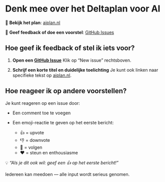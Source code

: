 # Denk mee over het Deltaplan voor AI

📍 **Bekijk het plan**: [aiplan.nl](https://aiplan.nl)

💬 **Geef feedback of doe een voorstel**: [GitHub Issues](https://github.com/michielbakker/aiplan-nl/issues)

## Hoe geef ik feedback of stel ik iets voor?

1. **Open een [GitHub Issue](https://github.com/michielbakker/aiplan-nl/issues)**
   Klik op “New issue” rechtsboven.

2. **Schrijf een korte titel en duidelijke toelichting**
   Je kunt ook linken naar specifieke tekst op [aiplan.nl](https://aiplan.nl).

## Hoe reageer ik op andere voorstellen?

Je kunt reageren op een issue door:

* Een comment toe te voegen
* Een emoji-reactie te geven op het eerste bericht:

  * 👍 = upvote
  * 👎 = downvote
  * 👀 = volgen
  * ❤️ = steun en enthousiasme

💡 *“Als je dit ook wil: geef een 👍 op het eerste bericht!”*

Iedereen kan meedoen — alle input wordt serieus genomen.

